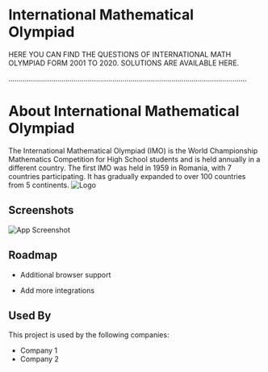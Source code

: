 
# International Mathematical Olympiad


HERE YOU CAN FIND THE QUESTIONS OF INTERNATIONAL MATH OLYMPIAD FORM 2001 TO 2020.
SOLUTIONS ARE AVAILABLE HERE.


.....................................................................................................................

# About International Mathematical Olympiad

 The International Mathematical Olympiad (IMO) is the World Championship Mathematics Competition for High School students and is held annually in a different country. The first IMO was held in 1959 in Romania, with 7 countries participating. It has gradually expanded to over 100 countries from 5 continents.
![Logo](https://www.google.com/url?sa=i&url=https%3A%2F%2Fen.wikipedia.org%2Fwiki%2FInternational_Mathematical_Olympiad&psig=AOvVaw2bzFkKQpvLyHo_eGCFU-uX&ust=1665847051585000&source=images&cd=vfe&ved=0CA0QjRxqFwoTCJDj5Y2C4PoCFQAAAAAdAAAAABAD)
## Screenshots

![App Screenshot](https://www.google.com/url?sa=i&url=https%3A%2F%2Fmatholympiad.org.bd%2F&psig=AOvVaw0fmGGfgC3_215bw1rc3Heo&ust=1665840921288000&source=images&cd=vfe&ved=0CA0QjRxqFwoTCNiL25fr3_oCFQAAAAAdAAAAABAD)


## Roadmap

- Additional browser support

- Add more integrations


## Used By

This project is used by the following companies:

- Company 1
- Company 2

